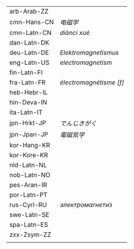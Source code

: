 | | |
|-|-|
| arb-Arab-ZZ |  |
| cmn-Hans-CN | _电磁学_ |
| cmn-Latn-CN | _diàncí xué_ |
| dan-Latn-DK |  |
| deu-Latn-DE | _Elektromagnetismus_ |
| eng-Latn-US | _electromagnetism_ |
| fin-Latn-FI |  |
| fra-Latn-FR | _électromagnétisme [f]_ |
| heb-Hebr-IL |  |
| hin-Deva-IN |  |
| ita-Latn-IT |  |
| jpn-Hrkt-JP | _でんじきがく_ |
| jpn-Jpan-JP | _電磁気学_ |
| kor-Hang-KR |  |
| kor-Kore-KR |  |
| nld-Latn-NL |  |
| nob-Latn-NO |  |
| pes-Aran-IR |  |
| por-Latn-PT |  |
| rus-Cyrl-RU | _электромагнети́з_ |
| swe-Latn-SE |  |
| spa-Latn-ES |  |
| zxx-Zsym-ZZ |  |
|  |  |
